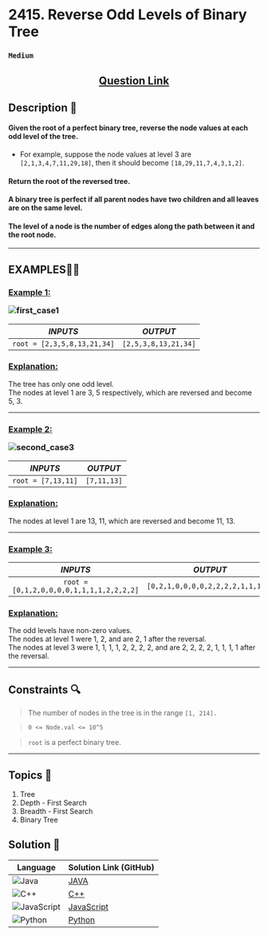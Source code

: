 # 2415. Reverse Odd Levels of Binary Tree

### `Medium`


<h2 align="center">
<a href="https://leetcode.com/problems/reverse-odd-levels-of-binary-tree/description/?envType=daily-question&envId=2024-12-20"><strong>Question Link</strong></a>
</h2>



## Description 📑

#### Given the root of a perfect binary tree, reverse the node values at each odd level of the tree.

- For example, suppose the node values at level 3 are `[2,1,3,4,7,11,29,18]`, then it should become `[18,29,11,7,4,3,1,2]`.

#### Return the root of the reversed tree.

#### A binary tree is perfect if all parent nodes have two children and all leaves are on the same level.

#### The level of a node is the number of edges along the path between it and the root node.

---

## **EXAMPLES**💫✨ </br>

<h3>

<ins>**Example 1**:</ins> </br>

![first_case1](https://github.com/user-attachments/assets/324d553a-35bb-408a-854e-4a07f724c269)


| _INPUTS_ | _OUTPUT_ |
| :-----------: | :-----------: |
| `root = [2,3,5,8,13,21,34]` | `[2,5,3,8,13,21,34]` |

</h3>

<h3>
<ins>Explanation:</ins>
</h3>

The tree has only one odd level. <br>
The nodes at level 1 are 3, 5 respectively, which are reversed and become 5, 3.

____
<h3>

<ins>**Example 2**:</ins> </br>

![second_case3](https://github.com/user-attachments/assets/bf1f7696-53ee-457b-9545-62022a6b7e65)


| _INPUTS_ | _OUTPUT_ |
| :-----------: | :-----------: |
| `root = [7,13,11]` | `[7,11,13]` |

</h3>

<h3>
<ins>Explanation:</ins>
</h3>

The nodes at level 1 are 13, 11, which are reversed and become 11, 13.

___

<h3>

<ins>**Example 3**:</ins> </br>

| _INPUTS_ | _OUTPUT_ |
| :-----------: | :-----------: |
| `root = [0,1,2,0,0,0,0,1,1,1,1,2,2,2,2]` | `[0,2,1,0,0,0,0,2,2,2,2,1,1,1,1]` |

</h3>

<h3>
<ins>Explanation:</ins>
</h3>

The odd levels have non-zero values. <br>
The nodes at level 1 were 1, 2, and are 2, 1 after the reversal. <br>
The nodes at level 3 were 1, 1, 1, 1, 2, 2, 2, 2, and are 2, 2, 2, 2, 1, 1, 1, 1 after the reversal.

___

## Constraints 🔍

> The number of nodes in the tree is in the range `[1, 214].`</br>

> `0 <= Node.val <= 10^5` <br>

> `root` is a perfect binary tree.

___

## Topics 📝

1. Tree
2. Depth - First Search
3. Breadth - First Search
4. Binary Tree


## Solution 📃

|  Language   |  Solution Link (GitHub) |
| ------------- | ------------- |
|  ![Java](https://img.shields.io/badge/java-%23ED8B00.svg?style=flat&logo=openjdk&logoColor=white)  | [JAVA]() |
|  ![C++](https://img.shields.io/badge/c++-%2300599C.svg?style=plastic&logo=c%2B%2B&logoColor=white)  | [C++]()  |
|  ![JavaScript](https://img.shields.io/badge/javascript-%23323330.svg?style=flat&logo=javascript&logoColor=%23F7DF1E)  | [JavaScript]() |
|![Python](https://img.shields.io/badge/python-3670A0?style=plastic&logo=python&logoColor=ffdd54)| [Python]() |